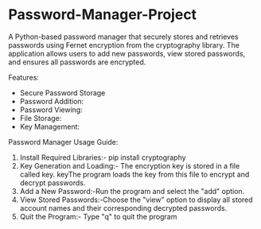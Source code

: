# Password-Manager-Project
A Python-based password manager that securely stores and retrieves passwords using Fernet encryption from the cryptography library. The application allows users to add new passwords, view stored passwords, and ensures all passwords are encrypted.

Features:
* Secure Password Storage
* Password Addition: 
* Password Viewing: 
* File Storage:
* Key Management:

Password Manager Usage Guide:
1. Install Required Libraries:- pip install cryptography
2. Key Generation and Loading:- The encryption key is stored in a file called key.
                                 keyThe program loads the key from this file to encrypt and decrypt passwords.
3. Add a New Password:-Run the program and select the "add" option.
4. View Stored Passwords:-Choose the "view" option to display all stored account names and their corresponding decrypted passwords.
5.  Quit the Program:- Type "q" to quit the program
